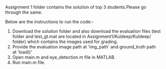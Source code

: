 Assignment 1 folder contains the solution of top 3 students.Please go through the same. 

Below are the instructions to run the code:-

1. Download the solution folder and also download the evaluation files (test folder and test_gt.mat are located in Assignment1/Kuldeep/Kuldeep/ folder) which contains the images used for grading.
2. Provide the evaluation image path at 'img_path' and ground_truth path at 'load()'
3. Open main.m and eye_detection.m file in MATLAB.
4. Run main.m file.
